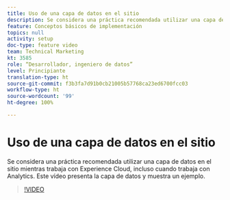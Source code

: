 ```yaml
---
title: Uso de una capa de datos en el sitio
description: Se considera una práctica recomendada utilizar una capa de datos en el sitio mientras trabaja con Experience Cloud, incluso cuando trabaja con Adobe Analytics. Este vídeo presenta la capa de datos y muestra un ejemplo.
feature: Conceptos básicos de implementación
topics: null
activity: setup
doc-type: feature video
team: Technical Marketing
kt: 3585
role: “Desarrollador, ingeniero de datos”
level: Principiante
translation-type: ht
source-git-commit: f3b3fa7d91b0cb21005b57768ca23ed6700fcc03
workflow-type: ht
source-wordcount: '99'
ht-degree: 100%

---
```



# Uso de una capa de datos en el sitio

Se considera una práctica recomendada utilizar una capa de datos en el sitio mientras trabaja con Experience Cloud, incluso cuando trabaja con Analytics. Este vídeo presenta la capa de datos y muestra un ejemplo.

>[!VIDEO](https://video.tv.adobe.com/v/28775/?quality=12)
